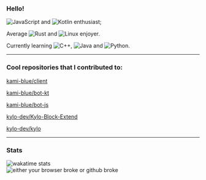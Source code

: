 ### Hello!

![JavaScript](https://img.shields.io/badge/-JavaScript-%23f1e05a) and ![Kotlin](https://img.shields.io/badge/-Kotlin-%23F18E33) enthusiast;

Average ![Rust](https://img.shields.io/badge/-Rust-%23dea584) and ![Linux](https://img.shields.io/badge/-Linux-%230a0a0a) enjoyer.

Currently learning ![C++](https://img.shields.io/badge/-C++-%23f34b7d), ![Java](https://img.shields.io/badge/-Java-%23b07219) and ![Python](https://img.shields.io/badge/-Python-%233572A5).

___
### Cool repositories that I contributed to:
[kami-blue/client](https://github.com/kami-blue/client/)

[kami-blue/bot-kt](https://github.com/kami-blue/bot-kt/)

[kami-blue/bot-js](https://github.com/kami-blue/bot-js)

[kylo-dev/Kylo-Block-Extend](https://github.com/kylo-dev/Kylo-Block-Extend)

[kylo-dev/kylo](https://github.com/kylo-dev/kylo)

___
### Stats
![wakatime stats](https://github-readme-stats.vercel.app/api/wakatime?username=sourTaste000)  
![either your browser broke or github broke](https://github-readme-stats.vercel.app/api?username=sourTaste000&theme=vue&count_private=true&include_all_commits=true)
